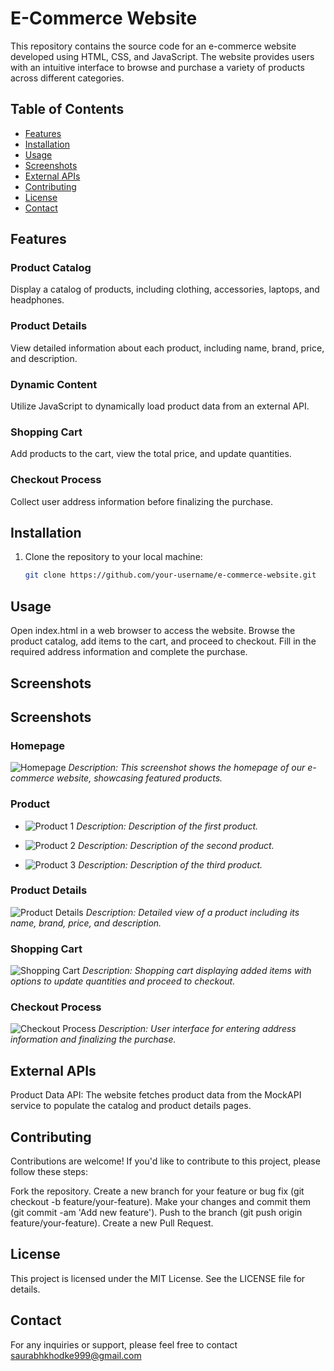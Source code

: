 # E-Commerce Website

This repository contains the source code for an e-commerce website developed using HTML, CSS, and JavaScript. The website provides users with an intuitive interface to browse and purchase a variety of products across different categories.

## Table of Contents

- [Features](#features)
- [Installation](#installation)
- [Usage](#usage)
- [Screenshots](#screenshots)
- [External APIs](#external-apis)
- [Contributing](#contributing)
- [License](#license)
- [Contact](#contact)

## Features


### Product Catalog
Display a catalog of products, including clothing, accessories, laptops, and headphones.
### Product Details
View detailed information about each product, including name, brand, price, and description.
### Dynamic Content
Utilize JavaScript to dynamically load product data from an external API.
### Shopping Cart
Add products to the cart, view the total price, and update quantities.
### Checkout Process
Collect user address information before finalizing the purchase.

## Installation

1. Clone the repository to your local machine:
   ```bash
   git clone https://github.com/your-username/e-commerce-website.git
## Usage
Open index.html in a web browser to access the website.
Browse the product catalog, add items to the cart, and proceed to checkout.
Fill in the required address information and complete the purchase.
## Screenshots

## Screenshots

### Homepage
![Homepage](E-CommerceWebsite_Html,css,js/assets/slider.png)
*Description: This screenshot shows the homepage of our e-commerce website, showcasing featured products.*

### Product

- ![Product 1](E-CommerceWebsite_Html,css,js/assets/products1.png)
  *Description: Description of the first product.*

- ![Product 2](E-CommerceWebsite_Html,css,js/assets/products2.png)
  *Description: Description of the second product.*

- ![Product 3](E-CommerceWebsite_Html,css,js/assets/products3.png)
  *Description: Description of the third product.*

### Product Details
![Product Details](E-CommerceWebsite_Html,css,js/assets/products_description.png)
*Description: Detailed view of a product including its name, brand, price, and description.*

### Shopping Cart
![Shopping Cart](E-CommerceWebsite_Html,css,js/assets/cart.png)
*Description: Shopping cart displaying added items with options to update quantities and proceed to checkout.*

### Checkout Process
![Checkout Process](E-CommerceWebsite_Html,css,js/assets/checkout_process.png)
*Description: User interface for entering address information and finalizing the purchase.*


## External APIs
Product Data API: The website fetches product data from the MockAPI service to populate the catalog and product details pages.

## Contributing
Contributions are welcome! If you'd like to contribute to this project, please follow these steps:

Fork the repository.
Create a new branch for your feature or bug fix (git checkout -b feature/your-feature).
Make your changes and commit them (git commit -am 'Add new feature').
Push to the branch (git push origin feature/your-feature).
Create a new Pull Request.

## License
This project is licensed under the MIT License. See the LICENSE file for details.
## Contact
For any inquiries or support, please feel free to contact saurabhkhodke999@gmail.com
